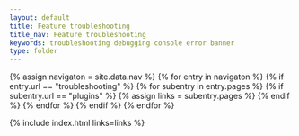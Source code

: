 ```yaml
---
layout: default
title: Feature troubleshooting
title_nav: Feature troubleshooting
keywords: troubleshooting debugging console error banner
type: folder
---
```

{% assign navigaton = site.data.nav %}
{% for entry in navigaton %}
  {% if entry.url == "troubleshooting" %}
    {% for subentry in entry.pages %}
      {% if subentry.url == "plugins" %}
        {% assign links = subentry.pages %}
      {% endif %}
    {% endfor %}
  {% endif %}
{% endfor %}

{% include index.html links=links %}